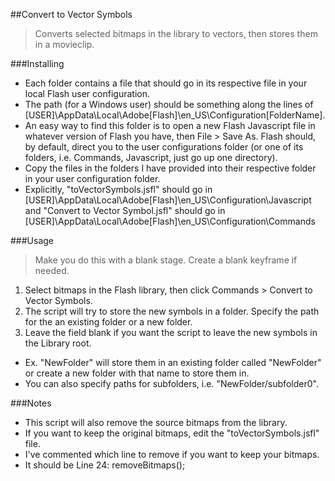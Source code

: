 ##Convert to Vector Symbols
>Converts selected bitmaps in the library to vectors, then stores them in a movieclip.

###Installing
-  Each folder contains a file that should go in its respective file in your local Flash user configuration.
-  The path (for a Windows user) should be something along the lines of [USER]\AppData\Local\Adobe\[Flash]\en_US\Configuration\[FolderName].
-  An easy way to find this folder is to open a new Flash Javascript file in whatever version of Flash you have, then File > Save As. Flash should, by default, direct you to the user configurations folder (or one of its folders, i.e. Commands, Javascript, just go up one directory).
-  Copy the files in the folders I have provided into their respective folder in your user configuration folder.
-  Explicitly, "toVectorSymbols.jsfl" should go in [USER]\AppData\Local\Adobe\[Flash]\en_US\Configuration\Javascript and "Convert to Vector Symbol.jsfl" should go in [USER]\AppData\Local\Adobe\[Flash]\en_US\Configuration\Commands

###Usage
>Make you do this with a blank stage. Create a blank keyframe if needed.
1. Select bitmaps in the Flash library, then click Commands > Convert to Vector Symbols.
2. The script will try to store the new symbols in a folder. Specify the path for the an existing folder or a new folder.
3. Leave the field blank if you want the script to leave the new symbols in the Library root.
-  Ex. "NewFolder" will store them in an existing folder called "NewFolder" or create a new folder with that name to store them in.
-  You can also specify paths for subfolders, i.e. "NewFolder/subfolder0".

###Notes
-  This script will also remove the source bitmaps from the library.
-  If you want to keep the original bitmaps, edit the "toVectorSymbols.jsfl" file.
-  I've commented which line to remove if you want to keep your bitmaps.
-  It should be Line 24: removeBitmaps();
